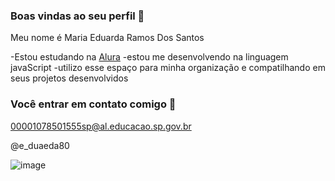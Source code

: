 ###  Boas vindas ao seu perfil 🖤

Meu nome é Maria Eduarda Ramos Dos Santos

-Estou estudando na [Alura](https://www.alura.com.br) 
-estou me desenvolvendo na linguagem javaScript 
-utilizo esse espaço para minha organização e compatilhando em seus projetos desenvolvidos

### Você entrar em contato comigo 📧

00001078501555sp@al.educacao.sp.gov.br 

@e_duaeda80

![image](https://github.com/MariaEduardaRamos3A/MariaEduardaRamos3A/assets/169897189/aad3d283-aa60-4751-bc8a-2376e0c00414)

